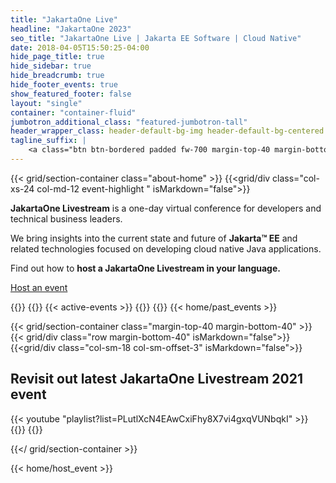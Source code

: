 ```yaml
---
title: "JakartaOne Live"
headline: "JakartaOne 2023"
seo_title: "JakartaOne Live | Jakarta EE Software | Cloud Native"
date: 2018-04-05T15:50:25-04:00
hide_page_title: true
hide_sidebar: true
hide_breadcrumb: true
hide_footer_events: true
show_featured_footer: false
layout: "single"
container: "container-fluid"
jumbotron_additional_class: "featured-jumbotron-tall"
header_wrapper_class: header-default-bg-img header-default-bg-centered
tagline_suffix: |
    <a class="btn btn-bordered padded fw-700 margin-top-40 margin-bottom-50" href="/2021">REGISTER</a>
--- 
```

{{< grid/section-container class="about-home" >}}
{{<grid/div class="col-xs-24 col-md-12 event-highlight " isMarkdown="false">}}
<p><strong>JakartaOne Livestream</strong> is a one-day virtual conference for developers and technical business leaders.</p>
<p>We bring insights into the current state and future of <strong>Jakarta™ EE</strong> and related technologies focused on developing cloud native Java applications.</p>
<p>Find out how to <strong>host a JakartaOne Livestream in your language.</strong></p>
<p><a class="btn btn-primary fw-700 margin-top-10" href="/hostanevent">Host an event</a></p>
{{</grid/div>}}
{{<grid/div class="col-xs-24 col-md-12" isMarkdown="false">}}
{{< active-events >}}
{{</grid/div>}}
 {{</ grid/section-container >}}
{{< home/past_events >}}


{{< grid/section-container class="margin-top-40 margin-bottom-40" >}}
{{< grid/div class="row margin-bottom-40" isMarkdown="false">}}
{{<grid/div class="col-sm-18 col-sm-offset-3" isMarkdown="false">}}
<h2 class="margin-bottom-40 text-center">Revisit out latest JakartaOne Livestream 2021 event</h2>
{{< youtube "playlist?list=PLutlXcN4EAwCxiFhy8X7vi4gxqVUNbqkI" >}}  
{{</ grid/div >}}
{{</ grid/div >}}


{{</ grid/section-container >}}

{{< home/host_event >}}
